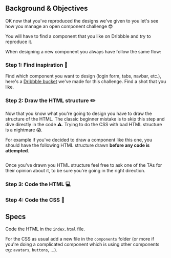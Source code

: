 ## Background & Objectives

OK now that you've reproduced the designs we've given to you let's see how you manage an open component challenge 😎

You will have to find a component that you like on Dribbble and try to reproduce it.

When designing a new component you always have follow the same flow:

### Step 1: Find inspiration 🤔

Find which component you want to design (login form, tabs, navbar, etc.), here's a [Dribbble bucket](https://dribbble.com/arthur-littm/buckets/1030911-Open-Component-Challenge) we've made for this challenge. Find a shot that you like.

### Step 2: Draw the HTML structure ✏️

Now that you know what you're going to design you have to draw the structure of the HTML. The classic beginner mistake is to skip this step and dive directly in the code ⚠️. Trying to do the CSS with bad HTML structure is a nightmare 😱.

For example if you've decided to draw a component like this one, you should have the following HTML structure drawn **before any code is attempted**.

<div class="text-center">
  <img src="https://raw.githubusercontent.com/lewagon/fullstack-images/master/frontend/open-component-challenge-structure.png" alt="">
</div>

Once you've drawn you HTML structure feel free to ask one of the TAs for their opinion about it, to be sure you're going in the right direction.

### Step 3: Code the HTML 💻

### Step 4: Code the CSS 💅

## Specs

Code the HTML in the `index.html` file.

For the CSS as usual add a new file in the `components` folder (or more if you're doing a complicated component which is using other components eg: `avatars`, `buttons`, ...).
